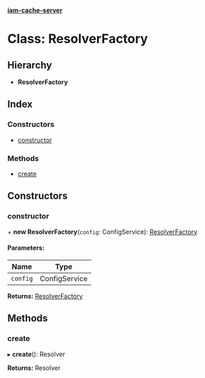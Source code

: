 **[iam-cache-server](../README.md)**

# Class: ResolverFactory

## Hierarchy

* **ResolverFactory**

## Index

### Constructors

* [constructor](resolverfactory.md#constructor)

### Methods

* [create](resolverfactory.md#create)

## Constructors

### constructor

\+ **new ResolverFactory**(`config`: ConfigService): [ResolverFactory](resolverfactory.md)

#### Parameters:

Name | Type |
------ | ------ |
`config` | ConfigService |

**Returns:** [ResolverFactory](resolverfactory.md)

## Methods

### create

▸ **create**(): Resolver

**Returns:** Resolver
